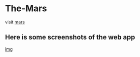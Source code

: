 # The-Mars

visit [mars](https://mars-10bd6.web.app/)

## Here is some screenshots of the web app
[img]()
